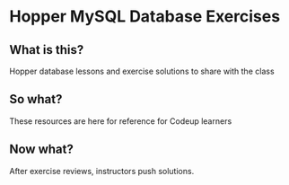 # Hopper MySQL Database Exercises

## What is this?
Hopper database lessons and exercise solutions to share with the class

## So what?
These resources are here for reference for Codeup learners

## Now what?
After exercise reviews, instructors push solutions. 
